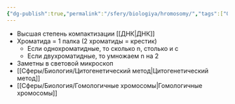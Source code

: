 ```yaml
---
{"dg-publish":true,"permalink":"/sfery/biologiya/hromosomy/","tags":["Общаябиология"]}
---
```


- Высшая степень компактизации [[ДНК\|ДНК]]
- Хроматида = 1 палка (2 хроматиды = крестик)
	- Если однохроматидные, то сколько n, столько и c
	- Если двухроматидные, то умножаем n на 2
- Заметны в световой микроскоп
- [[Сферы/Биология/Цитогенетический метод\|Цитогенетический метод]]
- [[Сферы/Биология/Гомологичные хромосомы\|Гомологичные хромосомы]] 
